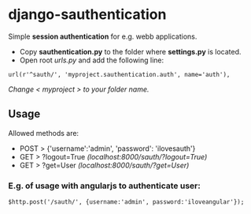django-sauthentication
======================

Simple **session authentication** for e.g. webb applications.

* Copy **sauthentication.py** to the folder where **settings.py** is located.
* Open root *urls.py* and add the following line:
```
url(r'^sauth/', 'myproject.sauthentication.auth', name='auth'),
```
*Change < myproject > to your folder name.*

## Usage
Allowed methods are:
- POST > {'username':'admin', 'password': 'ilovesauth'}
- GET > ?logout=True *(localhost:8000/sauth/?logout=True)*
- GET > ?get=User *(localhost:8000/sauth/?get=User)*

### E.g. of usage with angularjs to authenticate user:
```
$http.post('/sauth/', {username:'admin', password:'iloveangular'});
```
